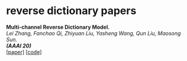 # reverse dictionary papers


**Multi-channel Reverse Dictionary Model.**<br>
*Lei Zhang, Fanchao Qi, Zhiyuan Liu, Yasheng Wang, Qun Liu, Maosong Sun.*<br>
**_(AAAI 20)_**<br>
[[paper]](https://arxiv.org/pdf/1912.08441.pdf)
[[code]](https://github.com/thunlp/MultiRD)
